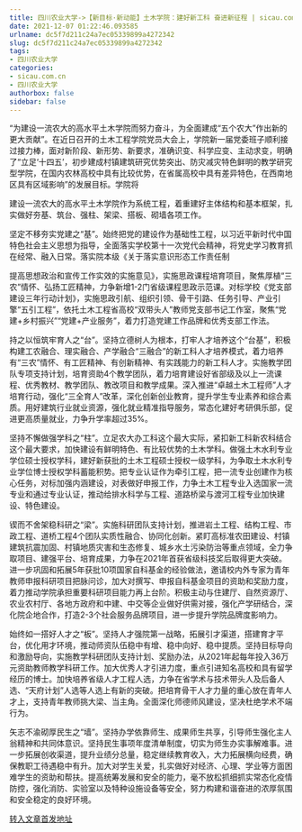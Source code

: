 ```yaml
---
title: 四川农业大学->【新目标·新动能】土木学院：建好新工科 奋进新征程 | sicau.com.cn
date: 2021-12-07 01:22:46.093585
urlname: dc5f7d211c24a7ec05339899a4272342
slug: dc5f7d211c24a7ec05339899a4272342
tags: 
- 四川农业大学
categories:
- sicau.com.cn
- 四川农业大学
authorbox: false
sidebar: false
---
```

“为建设一流农大的高水平土木学院而努力奋斗，为全面建成“五个农大”作出新的更大贡献”。在近日召开的土木工程学院党员大会上，学院新一届党委班子顺利接过接力棒，面对新阶段、新形势、新要求，准确识变、科学应变、主动求变，明确了“立足‘十四五’，初步建成村镇建筑研究优势突出、防灾减灾特色鲜明的教学研究型学院，在国内农林高校中具有比较优势，在省属高校中具有差异特色，在西南地区具有区域影响”的发展目标。学院将
<!--more-->
建设一流农大的高水平土木学院作为系统工程，着重建好主体结构和基本框架，扎实做好夯基、筑台、强柱、架梁、搭板、砌墙各项工作。

坚定不移夯实党建之“基”。始终把党的建设作为基础性工程，以习近平新时代中国特色社会主义思想为指导，全面落实学校第十一次党代会精神，将党史学习教育抓在经常、融入日常。落实院本级《关于落实意识形态工作责任制

提高思想政治和宣传工作实效的实施意见》，实施思政课程培育项目，聚焦厚植“三农”情怀、弘扬工匠精神，力争新增1-2门省级课程思政示范课。对标学校《党支部建设三年行动计划》，实施思政引航、组织引领、骨干引路、任务引导、产业引擎“五引工程”，依托土木工程省高校“双带头人”教师党支部书记工作室，聚焦“党建+乡村振兴”“党建+产业服务”，着力打造党建工作品牌和优秀支部工作法。

持之以恒筑牢育人之“台”。坚持立德树人为根本，打牢人才培养这个“台基”，积极构建工农融合、理实融合、产学融合“三融合”的新工科人才培养模式，着力培养有“三农”情怀、有工匠精神、有创新精神、有实践能力的新工科人才。实施教学团队专项支持计划，培育资助4个教学团队，着力培育建设好省部级及以上一流课程、优秀教材、教学团队、教改项目和教学成果。深入推进“卓越土木工程师”人才培育行动，强化“三全育人”改革，深化创新创业教育，提升学生专业素养和综合素质。用好建筑行业就业资源，强化就业精准指导服务，常态化建好考研俱乐部，促进更高质量就业，力争升学率超过35%。

坚持不懈做强学科之“柱”。立足农大办工科这个最大实际，紧扣新工科新农科结合这个最大要求，加快建设有鲜明特色、有比较优势的土木学科。做强土木水利专业学位硕士授权学科，建好新获批的土木工程硕士授权一级学科，为争取土木水利专业学位博士授权学科蓄能积势。把专业认证作为牵引工程，把一流专业创建作为核心任务，对标加强内涵建设，对表做好申报工作，力争土木工程专业入选国家一流专业和通过专业认证，推动给排水科学与工程、道路桥梁与渡河工程专业加快建设、特色建设。

锲而不舍架稳科研之“梁”。实施科研团队支持计划，推进岩土工程、结构工程、市政工程、道桥工程4个团队实质性融合、协同化创新。紧盯高标准农田建设、村镇建筑抗震加固、村镇地质灾害和生态修复、城乡水土污染防治等重点领域，全力争取项目、建强平台、培育成果，力争在2021年首获省级科技奖后取得更大突破。进一步巩固和拓展5年获批10项国家自科基金的经验做法，邀请校内外专家为青年教师申报科研项目把脉问诊，加大对撰写、申报自科基金项目的资助和奖励力度，着力推动学院承担重要科研项目能力再上台阶。积极主动与住建厅、自然资源厅、农业农村厅、各地方政府和中建、中交等企业做好供需对接，强化产学研结合，深化院企地合作，打造2-3个社会服务品牌项目，进一步提升学院品牌度影响力。

始终如一搭好人才之“板”。坚持人才强院第一战略，拓展引才渠道，搭建育才平台，优化用才环境，推动师资队伍稳中有增、稳中向好、稳中提质。坚持目标导向和激励导向，实施教学科研团队支持计划、奖励办法，从2021年起每年投入36万元资助教师教学科研工作。加大优秀人才引进力度，重点引进知名高校和具有留学经历的博士。加快培养省级人才工程人选，力争在省学术与技术带头人及后备人选、“天府计划”人选等人选上有新的突破。把培育骨干人才力量的重心放在青年人才上，支持青年教师挑大梁、当主角。全面深化师德师风建设，坚决杜绝学术不端行为。

矢志不渝砌厚民生之“墙”。坚持办学依靠师生、成果师生共享，引导师生强化主人翁精神和共同体意识。坚持民生事项年度清单制度，切实为师生办实事解难事。进一步拓展创收渠道，提升业绩分总量，稳定继续教育收入，大力拓展横向经费，确保教职工待遇稳中有升。加大对学生关爱，扎实做好对经济、心理、学业等方面困难学生的资助和帮扶。提高统筹发展和安全的能力，毫不放松抓细抓实常态化疫情防控，强化消防、实验室以及特种设施设备等安全，努力构建和谐奋进的浓厚氛围和安全稳定的良好环境。



[转入文章首发地址](https://news.sicau.edu.cn/info/1078/65857.htm)